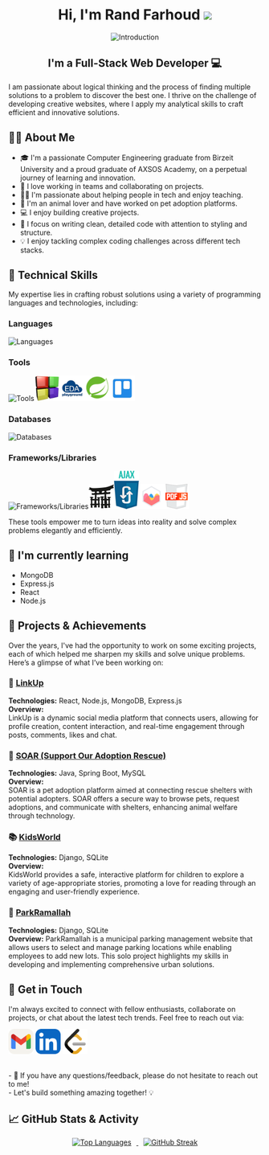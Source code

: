 <h1 align="center">
Hi, I'm Rand Farhoud
  <img src="https://media.giphy.com/media/hvRJCLFzcasrR4ia7z/giphy.gif" width="30"></h1>

<div align="center">
  <img src="gif.gif" alt="Introduction" >
</div>

<h2 align="center">
I'm a Full-Stack Web Developer 💻
</h2> 
I am passionate about logical thinking and the process of finding multiple solutions to a problem to discover the best one. I thrive on the challenge of developing creative websites, where I apply my analytical skills to craft efficient and innovative solutions.

## 👩‍💻 About Me

- 🎓 I'm a passionate Computer Engineering graduate from Birzeit University and a proud graduate of AXSOS Academy, on a perpetual journey of learning and innovation.
- 👥 I love working in teams and collaborating on projects.
- 👩‍🏫 I'm passionate about helping people in tech and enjoy teaching.
- 🐾 I'm an animal lover and have worked on pet adoption platforms.
- 💻 I enjoy building creative projects.
- 🎯 I focus on writing clean, detailed code with attention to styling and structure.
- 💡 I enjoy tackling complex coding challenges across different tech stacks.

## 💼 Technical Skills

My expertise lies in crafting robust solutions using a variety of programming languages and technologies, including:

### Languages
<img src="https://skillicons.dev/icons?i=python,java,html,css,js,c" alt="Languages" />

### Tools
<img src="https://skillicons.dev/icons?i=git,github,vscode,pycharm,eclipse,postman" alt="Tools" /><img src="codeBlock.png" alt="Codeblocks" width="50" /><img src="eda.png" alt="EDA Playground" width="50" /><img src="sts.png" alt="STS SpringTool (STS)" width="50" /><img src="Trello.png" alt="Trello" width="50" />

### Databases
<img src="https://skillicons.dev/icons?i=mysql,firebase" alt="Databases" />

### Frameworks/Libraries
<img src="https://skillicons.dev/icons?i=flask,jquery,aws,spring" alt="Frameworks/Libraries" /><img src="R.png" alt="Jinja2" width="50" /><img src="a.png" alt="Ajax" width="50" /><img src="chartjs.svg" alt="Chartjs" width="50" /><img src="pdf.svg" alt="pdfjs" width="50" />

These tools empower me to turn ideas into reality and solve complex problems elegantly and efficiently. 

## 🌱 I'm currently learning

- MongoDB
- Express.js
- React
- Node.js

## 🚀 Projects & Achievements
Over the years, I've had the opportunity to work on some exciting projects, each of which helped me sharpen my skills and solve unique problems. Here’s a glimpse of what I’ve been working on:

### 🔗 [LinkUp](https://github.com/mustafataha5/LinkUp)
**Technologies:** React, Node.js, MongoDB, Express.js  
**Overview:**  
LinkUp is a dynamic social media platform that connects users, allowing for profile creation, content interaction, and real-time engagement through posts, comments, likes and chat.

### 🐾 [SOAR (Support Our Adoption Rescue)](https://github.com/SaidQT/SOAR)
**Technologies:** Java, Spring Boot, MySQL  
**Overview:**  
SOAR is a pet adoption platform aimed at connecting rescue shelters with potential adopters. SOAR offers a secure way to browse pets, request adoptions, and communicate with shelters, enhancing animal welfare through technology.

### 📚 [KidsWorld](https://github.com/Farhoud-Rand/KidsWorld)
**Technologies:** Django, SQLite  
**Overview:**  
KidsWorld provides a safe, interactive platform for children to explore a variety of age-appropriate stories, promoting a love for reading through an engaging and user-friendly experience.

### 🚗 [ParkRamallah](https://github.com/Farhoud-Rand/ParkRamallah)
**Technologies:** Django, SQLite  
**Overview:** ParkRamallah is a municipal parking management website that allows users to select and manage parking locations while enabling employees to add new lots. This solo project highlights my skills in developing and implementing comprehensive urban solutions.

## 🤝 Get in Touch

I'm always excited to connect with fellow enthusiasts, collaborate on projects, or chat about the latest tech trends. Feel free to reach out via:

[<img src="Gmail-Light.svg" width="50" height="50">](mailto:r.farhoud2000@gmail.com)
[<img src="LinkedIn.svg" width="50" height="50">](https://www.linkedin.com/in/rand-farhoud-301b64184/)
[<img src="leetcode.svg" width="50" height="50">](https://leetcode.com/Rand_Farhoud/)

</br>
- 💬 If you have any questions/feedback, please do not hesitate to reach out to me!
</br>
- Let's build something amazing together! 💡

## 📈 GitHub Stats & Activity
<p align="center">
  <a href="https://github.com/Farhoud-Rand">
    <img src="https://github-readme-stats.vercel.app/api/top-langs/?username=Farhoud-Rand&layout=compact&theme=tokyonight" alt="Top Languages" style="margin-right: 10px;" />
  </a>
  <a href="https://git.io/streak-stats">
    <img src="https://github-readme-streak-stats.herokuapp.com?user=Farhoud-Rand&theme=tokyonight" alt="GitHub Streak"  style="margin-left: 10px;" />
  </a>
</p>
